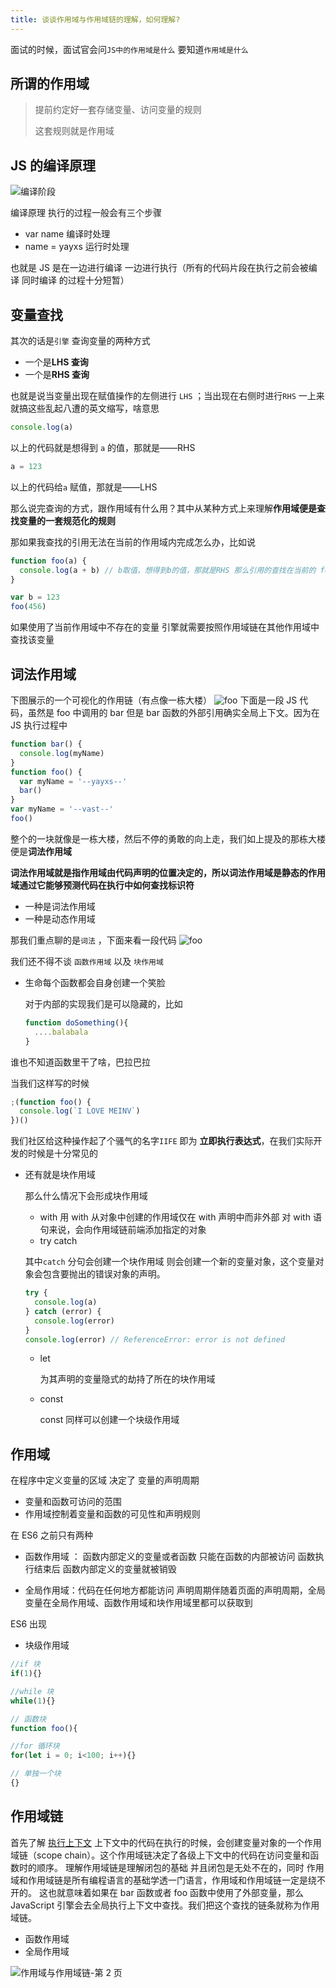 ```yaml
---
title: 谈谈作用域与作用域链的理解，如何理解?
---
```


面试的时候，面试官会问`JS中的作用域是什么` 要知道`作用域是什么`

## 所谓的作用域

> 提前约定好一套存储变量、访问变量的规则
>
> 这套规则就是作用域

## JS 的编译原理

![编译阶段](https://cdn.jsdelivr.net/gh/yayxs/Pics/dontKownJS/%E7%BC%96%E8%AF%91%E9%98%B6%E6%AE%B5.svg)

编译原理 执行的过程一般会有三个步骤

- var name 编译时处理
- name = yayxs 运行时处理

也就是 JS 是在一边进行编译 一边进行执行（所有的代码片段在执行之前会被编译 同时编译 的过程十分短暂）

## 变量查找

其次的话是`引擎` 查询变量的两种方式

- 一个是**LHS 查询**
- 一个是**RHS 查询**

也就是说当变量出现在赋值操作的左侧进行 `LHS` ；当出现在右侧时进行`RHS` 一上来就搞这些乱起八遭的英文缩写，啥意思

```javascript
console.log(a)
```

以上的代码就是想得到 `a` 的值，那就是——RHS

```javascript
a = 123
```

以上的代码给`a` 赋值，那就是——LHS

那么说完查询的方式，跟作用域有什么用？其中从某种方式上来理解**作用域便是查找变量的一套规范化的规则**

那如果我查找的引用无法在当前的作用域内完成怎么办，比如说

```javascript
function foo(a) {
  console.log(a + b) // b取值，想得到b的值，那就是RHS 那么引用的查找在当前的 foo无法完成
}

var b = 123
foo(456)
```

如果使用了当前作用域中不存在的变量 引擎就需要按照作用域链在其他作用域中查找该变量

## 词法作用域

下图展示的一个可视化的作用链（有点像一栋大楼）
<img src="https://user-gold-cdn.xitu.io/2020/6/16/172bd9591dc641b6?w=464&h=411&f=png&s=9736" alt="foo">
下面是一段 JS 代码，虽然是 foo 中调用的 bar 但是 bar 函数的外部引用确实全局上下文。因为在 JS 执行过程中

```js
function bar() {
  console.log(myName)
}
function foo() {
  var myName = '--yayxs--'
  bar()
}
var myName = '--vast--'
foo()
```

整个的一块就像是一栋大楼，然后不停的勇敢的向上走，我们如上提及的那栋大楼便是**词法作用域**

**词法作用域就是指作用域由代码声明的位置决定的，所以词法作用域是静态的作用域通过它能够预测代码在执行中如何查找标识符**

- 一种是词法作用域
- 一种是动态作用域

那我们重点聊的是`词法` ，下面来看一段代码
<img src="https://user-gold-cdn.xitu.io/2020/6/16/172bda0752c43347?w=728&h=369&f=png&s=20385" alt="foo">

我们还不得不谈 `函数作用域` 以及 `块作用域`

- 生命每个函数都会自身创建一个笑脸

  对于内部的实现我们是可以隐藏的，比如

  ```javascript
  function doSomething(){
    ....balabala
  }
  ```

谁也不知道函数里干了啥，巴拉巴拉

当我们这样写的时候

```javascript
;(function foo() {
  console.log(`I LOVE MEINV`)
})()
```

我们社区给这种操作起了个骚气的名字`IIFE` 即为 **立即执行表达式**，在我们实际开发的时候是十分常见的

- 还有就是块作用域

  那么什么情况下会形成块作用域

  - with 用 with 从对象中创建的作用域仅在 with 声明中而非外部 对 with 语句来说，会向作用域链前端添加指定的对象
  - try catch

  其中`catch` 分句会创建一个块作用域 则会创建一个新的变量对象，这个变量对象会包含要抛出的错误对象的声明。

  ```javascript
  try {
    console.log(a)
  } catch (error) {
    console.log(error)
  }
  console.log(error) // ReferenceError: error is not defined
  ```

  - let

    为其声明的变量隐式的劫持了所在的块作用域

  - const

    const 同样可以创建一个块级作用域

## 作用域

在程序中定义变量的区域 决定了 变量的声明周期

- 变量和函数可访问的范围
- 作用域控制着变量和函数的可见性和声明规则

在 ES6 之前只有两种

- 函数作用域 ： 函数内部定义的变量或者函数 只能在函数的内部被访问 函数执行结束后 函数内部定义的变量就被销毁

- 全局作用域：代码在任何地方都能访问 声明周期伴随着页面的声明周期，全局变量在全局作用域、函数作用域和块作用域里都可以获取到

ES6 出现

- 块级作用域

```js
//if 块
if(1){}

//while 块
while(1){}

// 函数块
function foo(){

//for 循环块
for(let i = 0; i<100; i++){}

// 单独一个块
{}
```

## 作用域链

首先了解 [执行上下文](./context.md) 上下文中的代码在执行的时候，会创建变量对象的一个作用域链（scope chain）。这个作用域链决定了各级上下文中的代码在访问变量和函数时的顺序。
理解作用域链是理解闭包的基础 并且闭包是无处不在的，同时 作用域和作用域链是所有编程语言的基础学透一门语言，作用域和作用域链一定是绕不开的。
这也就意味着如果在 bar 函数或者 foo 函数中使用了外部变量，那么 JavaScript 引擎会去全局执行上下文中查找。我们把这个查找的链条就称为作用域链。

- 函数作用域
- 全局作用域

![作用域与作用域链-第 2 页](https://cdn.jsdelivr.net/gh/yayxs/Pics/dontKownJS/%E4%BD%9C%E7%94%A8%E5%9F%9F%E4%B8%8E%E4%BD%9C%E7%94%A8%E5%9F%9F%E9%93%BE-%E7%AC%AC%202%20%E9%A1%B5.svg)

